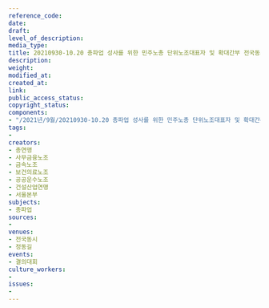 ```yaml
---
reference_code: 
date: 
draft: 
level_of_description: 
media_type: 
title: 20210930-10.20 총파업 성사를 위한 민주노총 단위노조대표자 및 확대간부 전국동시다발 서울 결의대회
description: 
weight: 
modified_at: 
created_at: 
link: 
public_access_status: 
copyright_status: 
components:
- "/2021년/9월/20210930-10.20 총파업 성사를 위한 민주노총 단위노조대표자 및 확대간부 전국동시다발 서울 결의대회/_R6Z0603.jpg"
tags:
- 
creators:
- 총연맹
- 사무금융노조
- 금속노조
- 보건의료노조
- 공공운수노조
- 건설산업연맹
- 서울본부
subjects:
- 총파업
sources:
- 
venues:
- 전국동시
- 정동길
events:
- 결의대회
culture_workers:
- 
issues:
- 
---
```


